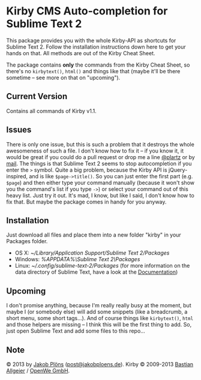 # Kirby CMS Auto-completion for Sublime Text 2
This package provides you with the whole Kirby-API as shortcuts for Sublime Text 2. Follow the installation instructions down here to get your hands on that. All methods are out of the Kirby Cheat Sheet.

The package contains **only** the commands from the Kirby Cheat Sheet, so there's no `kirbytext()`, `html()` and things like that (maybe it'll be there sometime – see more on that on "upcoming").

## Current Version
Contains all commands of Kirby v1.1.

## Issues
There is only one issue, but this is such a problem that it destroys the whole awesomeness of such a file. I don't know how to fix it – if you know it, it would be great if you could do a pull request or drop me a line [@plartz](http://twitter.com/plartz) or by [mail](mailto:post@jakobploens.de).
The things is that Sublime Text 2 seems to stop autocompletion if you enter the `>` symbol. Quite a big problem, because the Kirby API is jQuery-inspired, and is like `$page->title()`. So you can just enter the first part (e.g. `$page`) and then either type your command manually (because it won't show you the command's list if you type `->`) or select your command out of this heavy list. Just try it out. It's mad, I know, but like I said, I don't know how to fix that. But maybe the package comes in handy for you anyway.

## Installation
Just download all files and place them into a new folder "kirby" in your Packages folder.
- OS X: *~/Library/Application Support/Sublime Text 2/Packages*
- Windows: *%APPDATA%\Sublime Text 2\Packages*
- Linux: *~/.config/sublime-text-2/Packages*
(for more information on the data directory of Sublime Text, have a look at the [Documentation](http://docs.sublimetext.info/en/latest/basic_concepts.html#the-data-directory))

## Upcoming
I don't promise anything, because I'm really really busy at the moment, but maybe I (or somebody else) will add some snippets (like a breadcrumb, a short menu, some short tags…). And of course things like `kirbytext()`, `html` and those helpers are missing – I think this will be the first thing to add. So, just open Sublime Text and add some files to this repo…

## Note
© 2013 by [Jakob Plöns](http://jakobploens.de) (post@jakobploens.de).
Kirby © 2009-2013 [Bastian Allgeier](http://bastianallgeier.com/) / [OpenWe GmbH](http://openwe.de/).
